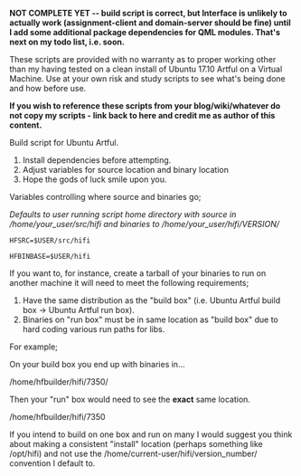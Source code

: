 **NOT COMPLETE YET -- build script is correct, but Interface is unlikely to actually work (assignment-client and domain-server should be fine) until I add some additional package dependencies for QML modules.  That's next on my todo list, i.e. soon.**

These scripts are provided with no warranty as to proper working other than my having tested on a clean install of Ubuntu 17.10 Artful on a Virtual Machine.  Use at your own risk and study scripts to see what's being done and how before use.

**If you wish to reference these scripts from your blog/wiki/whatever do not copy my scripts - link back to here and credit me as author of this content.**

Build script for Ubuntu Artful.

1) Install dependencies before attempting.
2) Adjust variables for source location and binary location
3) Hope the gods of luck smile upon you.

Variables controlling where source and binaries go;

*Defaults to user running script home directory with source in /home/your_user/src/hifi and binaries to /home/your_user/hifi/VERSION/*

`HFSRC=$USER/src/hifi`

`HFBINBASE=$USER/hifi`

If you want to, for instance, create a tarball of your binaries to run on another machine it will need to meet the following requirements;

1) Have the same distribution as the "build box" (i.e. Ubuntu Artful build box -> Ubuntu Artful run box).
2) Binaries on "run box" must be in same location as "build box" due to hard coding various run paths for libs.

For example;

On your build box you end up with binaries in...

/home/hfbuilder/hifi/7350/

Then your "run" box would need to see the **exact** same location.

/home/hfbuilder/hifi/7350

If you intend to build on one box and run on many I would suggest you think about making a consistent "install" location (perhaps something like /opt/hifi) and not use the /home/current-user/hifi/version_number/ convention I default to.
